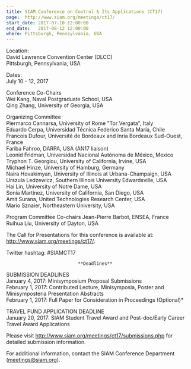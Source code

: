 ```yaml
---
title: SIAM Conference on Control & Its Applications (CT17)
page:  http://www.siam.org/meetings/ct17/
start_date: 2017-07-10 12:00:00
end_date:   2017-08-12 12:00:00
where: Pittsburgh, Pennsylvania, USA
---
```


Location:  
David Lawrence Convention Center (DLCC)  
Pittsburgh, Pennsylvania, USA

Dates:  
July 10 - 12, 2017

Conference Co-Chairs  
Wei Kang, Naval Postgraduate School, USA  
Qing Zhang, University of Georgia, USA

Organizing Committee  
Piermarco Cannarsa, University of Rome "Tor Vergata", Italy  
Eduardo Cerpa, Universidad T&eacute;cnica Federico Santa Mar&iacute;a, Chile  
Francois Dufour, Universit&eacute; de Bordeaux and Inria Bordeaux Sud-Ouest, France  
Fariba Fahroo, DARPA, USA (AN17 liaison)  
Leonid Fridman, Universidad Nacional Aut&oacute;noma de M&eacute;xico, Mexico  
Tryphon T. Georgiou, University of California, Irvine, USA  
Michael Hinze, University of Hamburg, Germany  
Naira Hovakimyan, University of Illinois at Urbana-Champaign, USA  
Urszula Ledzewicz, Southern Illinois University Edwardsville, USA  
Hai Lin, University of Notre Dame, USA  
Sonia Mart&iacute;nez, University of California, San Diego, USA  
Amit Surana, United Technologies Research Center, USA  
Mario Sznaier, Northeastern University, USA  

Program Committee Co-chairs
Jean-Pierre Barbot, ENSEA, France  
Ruihua Liu, University of Dayton, USA  

The Call for Presentations for this conference is available at:
<http://www.siam.org/meetings/ct17/>.

Twitter hashtag:
\#SIAMCT17

                               **Deadlines**
 
SUBMISSION DEADLINES  
January 4, 2017:  Minisymposium Proposal Submissions  
February 1, 2017: Contributed Lecture, Minisymposia, Poster and Minisymposteria Presentation Abstracts  
February 1, 2017:  Full Paper for Consideration in Proceedings (Optional)*  

TRAVEL FUND APPLICATION DEADLINE  
January 20, 2017: SIAM Student Travel Award and Post-doc/Early Career Travel Award Applications  


Please visit <http://www.siam.org/meetings/ct17/submissions.php>  for detailed submission information.

For additional information, contact the SIAM Conference Department (<meetings@siam.org>).